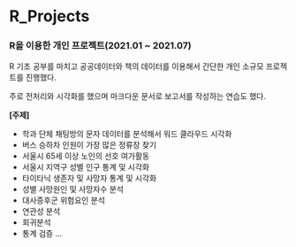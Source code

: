 # R_Projects
### R을 이용한 개인 프로젝트(2021.01 ~ 2021.07)

R 기초 공부를 마치고 공공데이터와 책의 데이터를 이용해서 간단한 개인 소규모 프로젝트를 진행했다.

주로 전처리와 시각화를 했으며 마크다운 문서로 보고서를 작성하는 연습도 했다.

**[주제]**
- 학과 단체 채팅방의 문자 데이터를 분석해서 워드 클라우드 시각화
- 버스 승하차 인원이 가장 많은 정류장 찾기
- 서울시 65세 이상 노인의 선호 여가활동
- 서울시 지역구 성별 인구 통계 및 시각화
- 타이타닉 생존자 및 사망자 통계 및 시각화
- 성별 사망원인 및 사망자수 분석
- 대사증후군 위험요인 분석
- 연관성 분석
- 회귀분석
- 통계 검증
...
